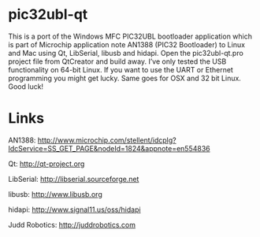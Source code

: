 # pic32ubl-qt #

This is a port of the Windows MFC PIC32UBL bootloader application which is part of Microchip application note AN1388 (PIC32 Bootloader) to Linux and Mac using Qt, LibSerial, libusb and hidapi. Open the pic32ubl-qt.pro project file from QtCreator and build away. I’ve only tested the USB functionality on 64-bit Linux. If you want to use the UART or Ethernet programming you might get lucky. Same goes for OSX and 32 bit Linux. Good luck!

# Links #

AN1388: http://www.microchip.com/stellent/idcplg?IdcService=SS_GET_PAGE&nodeId=1824&appnote=en554836

Qt: http://qt-project.org

LibSerial: http://libserial.sourceforge.net

libusb: http://www.libusb.org

hidapi: http://www.signal11.us/oss/hidapi

Judd Robotics: http://juddrobotics.com